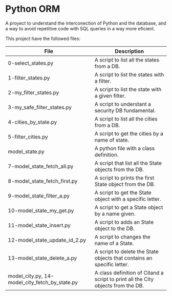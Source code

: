 # Python ORM

A proyect to understand the interconection of Python and the database, and a way to avoid repetitive code with SQL queries in a way more eficient.

This project have the followed files:

| File | Description |
| ---- | ----------- |
| 0-select_states.py | A script to list all the states from a DB. |
| 1-filter_states.py | A script to list the states with a filter. |
| 2-my_filter_states.py | A script to list the state with a given filter. |
| 3-my_safe_filter_states.py | A script to understant a security DB fundamental. |
| 4-cities_by_state.py | A script to list all the cities from a DB. |
| 5-filter_cities.py | A script to get the cities by a name of state. |
| model_state.py | A python file with a class definition. |
| 7-model_state_fetch_all.py | A script that list all the State objects from the DB. |
| 8-model_state_fetch_first.py | A script to prints the first State object from the DB. |
| 9-model_state_filter_a.py | A script to get the State object with a specific letter. |
| 10-model_state_my_get.py | A script to get a State object by a name given. |
| 11-model_state_insert.py | A script to adds an State object to the DB. |
| 12-model_state_update_id_2.py | A script to changes the name of a State. |
| 13-model_state_delete_a.py | A script to delete the State objects that contains an specific letter. |
| model_city.py, 14-model_city_fetch_by_state.py | A class definition of Citand a script to print all the City objects from the DB. |
